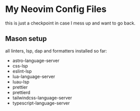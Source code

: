 # My Neovim Config Files

this is just a checkpoint in case I mess up and want to go back.

## Mason setup

all linters, lsp, dap and formatters installed so far:

- astro-language-server
- css-lsp
- eslint-lsp
- lua-language-server
- luau-lsp
- prettier
- prettierd
- tailwindcss-language-server
- typescript-language-server
